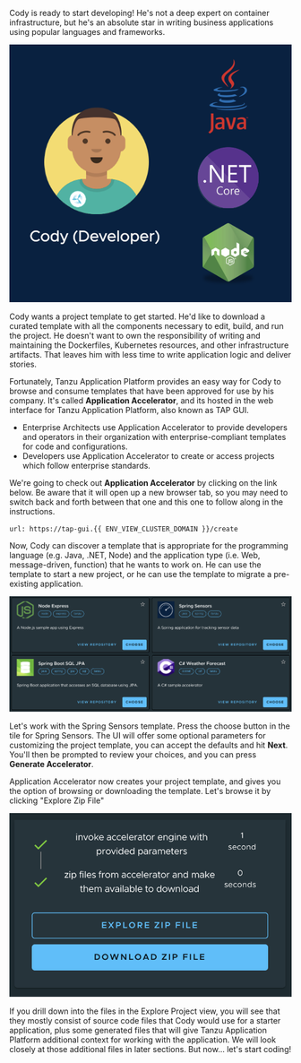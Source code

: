 Cody is ready to start developing! He's not a deep expert on container infrastructure, but he's an absolute star in writing business applications using popular languages and frameworks.

![Cody Languages](images/cody-languages.png)

Cody wants a project template to get started. He'd like to download a curated template with all the components necessary to edit, build, and run the project. He doesn't want to own the responsibility of writing and maintaining the Dockerfiles, Kubernetes resources, and other infrastructure artifacts. That leaves him with less time to write application logic and deliver stories.

Fortunately, Tanzu Application Platform provides an easy way for Cody to browse and consume templates that have been approved for use by his company. It's called **Application Accelerator**, and its hosted in the web interface for Tanzu Application Platform, also known as TAP GUI. 
* Enterprise Architects use Application Accelerator to provide developers and operators in their organization with enterprise-compliant templates for code and configurations.
* Developers use Application Accelerator to create or access projects which follow enterprise standards.

We're going to check out **Application Accelerator** by clicking on the link below. Be aware that it will open up a new browser tab, so you may need to switch back and forth between that one and this one to follow along in the instructions.

```dashboard:open-url
url: https://tap-gui.{{ ENV_VIEW_CLUSTER_DOMAIN }}/create
```

Now, Cody can discover a template that is appropriate for the programming language (e.g. Java, .NET, Node) and the application type (i.e. Web, message-driven, function) that he wants to work on. He can use the template to start a new project, or he can use the template to migrate a pre-existing application.

![Accelerator Templates](images/acc-templates.png)

Let's work with the Spring Sensors template. Press the choose button in the tile for Spring Sensors. The UI will offer some optional parameters for customizing the project template, you can accept the defaults and hit **Next**. You'll then be prompted to review your choices, and you can press **Generate Accelerator**.

Application Accelerator now creates your project template, and gives you the option of browsing or downloading the template. Let's browse it by clicking "Explore Zip File"

![Explore Template](images/acc-explore.png)

If you drill down into the files in the Explore Project view, you will see that they mostly consist of source code files that Cody would use for a starter application, plus some generated files that will give Tanzu Application Platform additional context for working with the application. We will look closely at those additional files in later sections. But now... let's start coding!
